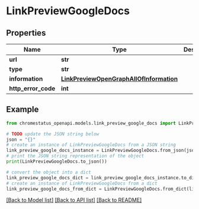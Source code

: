 # LinkPreviewGoogleDocs


## Properties

Name | Type | Description | Notes
------------ | ------------- | ------------- | -------------
**url** | **str** |  | 
**type** | **str** |  | 
**information** | [**LinkPreviewOpenGraphAllOfInformation**](LinkPreviewOpenGraphAllOfInformation.md) |  | 
**http_error_code** | **int** |  | 

## Example

```python
from chromestatus_openapi.models.link_preview_google_docs import LinkPreviewGoogleDocs

# TODO update the JSON string below
json = "{}"
# create an instance of LinkPreviewGoogleDocs from a JSON string
link_preview_google_docs_instance = LinkPreviewGoogleDocs.from_json(json)
# print the JSON string representation of the object
print(LinkPreviewGoogleDocs.to_json())

# convert the object into a dict
link_preview_google_docs_dict = link_preview_google_docs_instance.to_dict()
# create an instance of LinkPreviewGoogleDocs from a dict
link_preview_google_docs_from_dict = LinkPreviewGoogleDocs.from_dict(link_preview_google_docs_dict)
```
[[Back to Model list]](../README.md#documentation-for-models) [[Back to API list]](../README.md#documentation-for-api-endpoints) [[Back to README]](../README.md)


